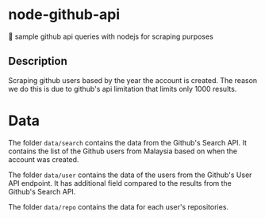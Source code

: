 # node-github-api


:page_with_curl: sample github api queries with nodejs for scraping purposes

## Description

Scraping github users based by the year the account is created. The reason we do this is due to github's api limitation that limits only 1000 results.


# Data

The folder `data/search` contains the data from the Github's Search API. It contains the list of the Github users from Malaysia based on when the account was created.

The folder `data/user` contains the data of the users from the Github's User API endpoint. It has additional field compared to the results from the Github's Search API.

The folder `data/repo` contains the data for each user's repositories.